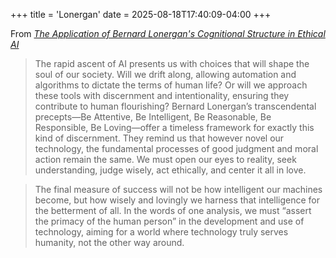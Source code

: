 +++
title = 'Lonergan'
date = 2025-08-18T17:40:09-04:00
+++

From [_The Application of Bernard Lonergan's Cognitional Structure in Ethical AI_](https://churchlifejournal.nd.edu/articles/bernard-lonergans-cognitive-structure-for-ethical-ai/)

> The rapid ascent of AI presents us with choices that will shape the soul of our society. Will we drift along, allowing automation and algorithms to dictate the terms of human life? Or will we approach these tools with discernment and intentionality, ensuring they contribute to human flourishing? Bernard Lonergan’s transcendental precepts—Be Attentive, Be Intelligent, Be Reasonable, Be Responsible, Be Loving—offer a timeless framework for exactly this kind of discernment. They remind us that however novel our technology, the fundamental processes of good judgment and moral action remain the same. We must open our eyes to reality, seek understanding, judge wisely, act ethically, and center it all in love.

> The final measure of success will not be how intelligent our machines become, but how wisely and lovingly we harness that intelligence for the betterment of all. In the words of one analysis, we must “assert the primacy of the human person” in the development and use of technology, aiming for a world where technology truly serves humanity, not the other way around.
